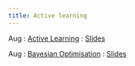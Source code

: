 ```yaml
---
title: Active learning
---
```


Aug
: [Active Learning](#)
  : [Slides](#)

Aug
: [Bayesian Optimisation](#)
  : [Slides](#)